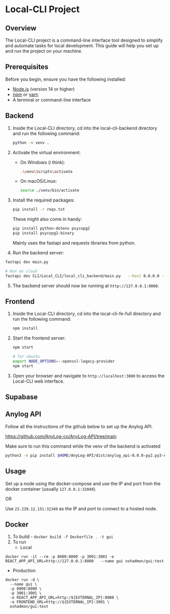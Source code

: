 # Local-CLI Project

## Overview

The Local-CLI project is a command-line interface tool designed to simplify and automate tasks for local development. This guide will help you set up and run the project on your machine.

## Prerequisites

Before you begin, ensure you have the following installed:

- [Node.js](https://nodejs.org/) (version 14 or higher)
- [npm](https://www.npmjs.com/) or [yarn](https://yarnpkg.com/)
- A terminal or command-line interface


<!-- ## Installation -->

## Backend

1. Inside the Local-CLI directory, cd into the local-cli-backend directory and run the following command:
    ```bash
    python -m venv .
    ```
2. Activate the virtual environment:
    - On Windows (i think):
        ```bash
        .\venv\Scripts\activate
        ```
    - On macOS/Linux:
        ```bash
        source ./venv/bin/activate
        ```
3. Install the required packages:
    ```bash
    pip install -r reqs.txt
    ```

    These might also come in handy:
    ```bash
    pip install python-dotenv psycopg2
    pip install psycopg2-binary
    ```

    Mainly uses the fastapi and requests libraries from python.

4. Run the backend server:
```bash
fastapi dev main.py

# Run on cloud 
fastapi dev CLI/Local_CLI/local_cli_backend/main.py   --host 0.0.0.0 --port 8000
```

5. The backend server should now be running at `http://127.0.0.1:8000`.

## Frontend

1. Inside the Local-CLI directory, cd into the local-cli-fe-full directory and run the following command:
    ```bash
    npm install
    ```

2. Start the frontend server:
    ```bash
    npm start
   
   # for ubuntu 
   export NODE_OPTIONS=--openssl-legacy-provider
   npm start
    ```

3. Open your browser and navigate to `http://localhost:3000` to access the Local-CLI web interface.


## Supabase




## Anylog API

Follow all the instructions of the github below to set up the Anylog API.

https://github.com/AnyLog-co/AnyLog-API/tree/main

Make sure to run this command while the venv of the backend is activated

```bash
python3 -m pip install $HOME/AnyLog-API/dist/anylog_api-0.0.0-py2.py3-none-any.whl 
```


## Usage

Set up a node using the docker-compose and use the IP and port from the docker container (usually `127.0.0.1:32049`).

OR 

Use `23.239.12.151:32349` as the IP and port to connect to a hosted node.


## Docker 
1. To build - `docker build -f Dockerfile . -t gui`
2. To run 
   * Local 
```shell
docker run -it --rm -p 8000:8000 -p 3001:3001 -e REACT_APP_API_URL=http://127.0.0.1:8000   --name gui oshadmon/gui:test
```
   * Production
```shell
docker run -d \
  --name gui \
  -p 8000:8000 \
  -p 3001:3001 \
  -e REACT_APP_API_URL=http:/${EXTERNAL_IP}:8000 \
  -e FRONTEND_URL=http://${EXTERNAL_IP}:3001 \
  oshadmon/gui:test
```